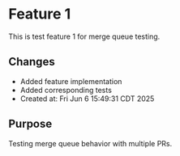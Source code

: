 # Feature 1

This is test feature 1 for merge queue testing.

## Changes
- Added feature implementation
- Added corresponding tests
- Created at: Fri Jun  6 15:49:31 CDT 2025

## Purpose
Testing merge queue behavior with multiple PRs.
